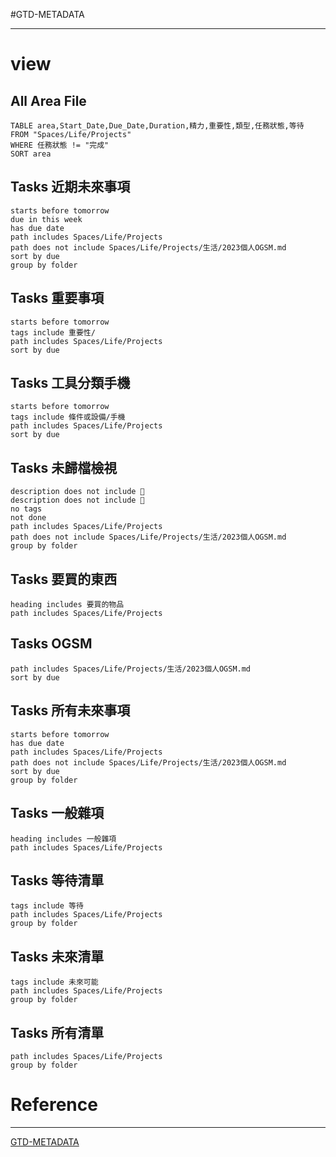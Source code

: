 #GTD-METADATA

---
# view 

## All Area File
```dataview 
TABLE area,Start_Date,Due_Date,Duration,精力,重要性,類型,任務狀態,等待 
FROM "Spaces/Life/Projects"
WHERE 任務狀態 != "完成"
SORT area
```

## Tasks 近期未來事項
```tasks
starts before tomorrow
due in this week
has due date
path includes Spaces/Life/Projects
path does not include Spaces/Life/Projects/生活/2023個人OGSM.md
sort by due
group by folder
```

## Tasks 重要事項
```tasks
starts before tomorrow
tags include 重要性/
path includes Spaces/Life/Projects
sort by due
```

## Tasks 工具分類手機
```tasks
starts before tomorrow
tags include 條件或設備/手機
path includes Spaces/Life/Projects
sort by due
```


## Tasks 未歸檔檢視
```tasks
description does not include 🛫
description does not include 📅
no tags
not done
path includes Spaces/Life/Projects
path does not include Spaces/Life/Projects/生活/2023個人OGSM.md
group by folder
```

## Tasks 要買的東西
```tasks
heading includes 要買的物品
path includes Spaces/Life/Projects
```

## Tasks OGSM
```tasks
path includes Spaces/Life/Projects/生活/2023個人OGSM.md
sort by due 
```


## Tasks 所有未來事項
```tasks
starts before tomorrow
has due date
path includes Spaces/Life/Projects
path does not include Spaces/Life/Projects/生活/2023個人OGSM.md
sort by due
group by folder
```


## Tasks 一般雜項
```tasks
heading includes 一般雜項
path includes Spaces/Life/Projects
```

## Tasks 等待清單
```tasks
tags include 等待
path includes Spaces/Life/Projects
group by folder
```

## Tasks 未來清單
```tasks
tags include 未來可能
path includes Spaces/Life/Projects
group by folder
```

## Tasks 所有清單
```tasks
path includes Spaces/Life/Projects
group by folder
```

# Reference

---
[GTD-METADATA](GTD-METADATA.md)
